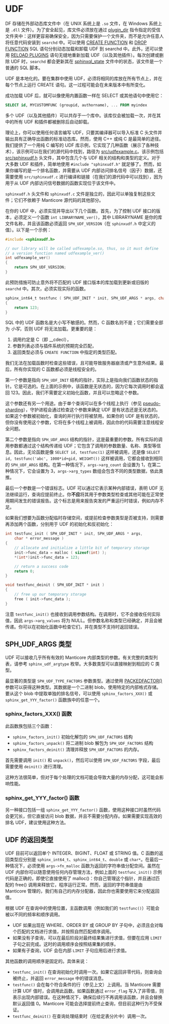 # UDF

DF 存储在外部动态库文件中（在 UNIX 系统上是 `.so` 文件，在 Windows 系统上是 `.dll` 文件）。为了安全起见，库文件必须放在通过 [plugin_dir](../../Server_settings/Common.md#plugin_dir) 指令指定的受信文件夹中：这样更容易确保安全，因为只需要保护一个文件夹，而不是允许任意人将任意代码安装到 `searchd` 中。可以使用 [CREATE FUNCTION](../../Extensions/UDFs_and_Plugins/UDF/Creating_a_function.md) 和 [DROP FUNCTION](../../Extensions/UDFs_and_Plugins/UDF/Deleting_a_function.md) SQL 语句分别动态加载和卸载 UDF 到 searchd 中。此外，还可以使用 [RELOAD PLUGINS](../../Extensions/UDFs_and_Plugins/Plugins/Reloading_plugins.md) 语句无缝地重新加载 UDF（以及其他插件）。每次创建或删除 UDF 时，`searchd` 都会更新其在 [sphinxql_state](../../Server_settings/Searchd.md#sphinxql_state) 文件中的状态，该文件是一个普通的 SQL 脚本。

UDF 是本地化的。要在集群中使用 UDF，必须将相同的库放在所有节点上，并在每个节点上运行 CREATE 语句。这一过程可能会在未来版本中有所变化。

成功加载 UDF 后，就可以像使用内置函数一样在 SELECT 或其他语句中使用它：

```sql
SELECT id, MYCUSTOMFUNC (groupid, authorname), ... FROM myindex
```

多个 UDF（以及其他插件）可以共存于一个库中。该库仅会被加载一次，并在其中的所有 UDF 和插件都被删除后自动卸载。

理论上，你可以使用任何语言编写 UDF，只要其编译器可以导入标准 C 头文件并输出具有正确导出函数的标准动态库。然而，使用 C++ 或纯 C 是最简单的途径。我们提供了一个用纯 C 编写的 UDF 库示例，它实现了几种函数（展示了各种技术），该示例可以在我们的源代码中找到，路径为 [src/udfexample.c](https://github.com/manticoresoftware/manticore/blob/master/src/udfexample.c)。该示例包括 [src/sphinxudf.h](https://github.com/manticoresoftware/manticore/blob/master/src/sphinxudf.h) 头文件，其中包含几个与 UDF 相关的结构和类型的定义。对于大多数 UDF 和插件，简单地使用 `#include "sphinxudf.h"` 就足够了。然而，如果你编写的是一个排名函数，并需要从 UDF 内部访问排名信号（因子）数据，还需要使用 `src/sphinxudf.c` 进行编译和链接（在我们的源代码中可以找到），因为用于从 UDF 内部访问信号数据的函数实现位于该文件中。

`sphinxudf.h` 头文件和 `sphinxudf.c` 文件是独立的，因此可以单独复制这些文件；它们不依赖于 Manticore 源代码的其他部分。

在你的 UDF 中，必须实现并导出以下几个函数。首先，为了控制 UDF 接口的版本，必须定义一个函数 `int LIBRARYNAME_ver()`，其中 LIBRARYNAME 是你的库文件名称，并且该函数必须返回 `SPH_UDF_VERSION`（在 `sphinxudf.h` 中定义的值）。以下是一个示例：

```c
#include <sphinxudf.h>

// our library will be called udfexample.so, thus, so it must define
// a version function named udfexample_ver()
int udfexample_ver()
{
    return SPH_UDF_VERSION;
}
```

此预防措施可防止意外将不匹配的 UDF 接口版本的库加载到更新或旧版的 `searchd` 中。其次，必须实现实际的函数。

```c
sphinx_int64_t testfunc ( SPH_UDF_INIT * init, SPH_UDF_ARGS * args, char * error_flag )
{
    return 123;
}
```

SQL 中的 UDF 函数名是大小写不敏感的。然而，C 函数名则不是；它们需要全部为 *小写*，否则 UDF 将无法加载。更重要的是：

1. 调用约定是 C（即 __cdecl），
2. 参数列表必须与插件系统的预期完全匹配，
3. 返回类型必须与 `CREATE FUNCTION` 中指定的类型匹配。

我们无法在加载函数时检查这些错误，且可能导致服务器崩溃或产生意外结果。最后，所有你实现的 C 函数都必须是线程安全的。

第一个参数是指向 `SPH_UDF_INIT` 结构的指针，实际上是指向我们函数状态的指针。它是可选的。在上面的示例中，该函数是无状态的，因为它每次调用时都会返回 123。因此，我们不需要定义初始化函数，并且可以忽略这个参数。

这个参数还有另一个用途。由于单个查询可以在多个线程上执行（参见 [pseudo-sharding](../../Server_settings/Searchd.md#pseudo_sharding)），守护进程会通过检查这个参数来确定 UDF 是有状态还是无状态的。如果这个参数被初始化，查询的并行执行将被禁用。如果你的 UDF 是有状态的，但你没有使用这个参数，它将在多个线程上被调用，因此你的代码需要注意线程安全问题。

第二个参数是指向 `SPH_UDF_ARGS` 结构的指针，这是最重要的参数。所有实际的调用参数都通过这个结构传递给 UDF；它包含了调用的参数数量、名称、类型等信息。因此，无论函数是像 `SELECT id, testfunc(1)` 这样被调用，还是像 `SELECT id, testfunc('abc', 1000*id+gid, WEIGHT())` 这样被调用，它都会接收到相同的 `SPH_UDF_ARGS` 结构。在第一种情况下，`args->arg_count` 会设置为 1，在第二种情况下，它会设置为 3，`args->arg_types` 数组会包含不同的类型数据，依此类推。

最后一个参数是一个错误标志。UDF 可以通过它表示某种内部错误，表明 UDF 无法继续运行，查询应提前终止。你**不应**将其用于参数类型检查或其他可能在正常使用期间发生的错误报告。这个标志是用来报告突发的严重运行时错误，例如内存不足。

如果我们想要为函数分配临时存储空间，或提前检查参数类型是否被支持，则需要再添加两个函数，分别用于 UDF 的初始化和反初始化：

```c
int testfunc_init ( SPH_UDF_INIT * init, SPH_UDF_ARGS * args,
    char * error_message )
{
    // allocate and initialize a little bit of temporary storage
    init->func_data = malloc ( sizeof(int) );
    *(int*)init->func_data = 123;

    // return a success code
    return 0;
}

void testfunc_deinit ( SPH_UDF_INIT * init )
{
    // free up our temporary storage
    free ( init->func_data );
}
```

注意 `testfunc_init()` 也接收到调用参数结构。在调用时，它不会接收任何实际值，因此 `args->arg_values` 将为 NULL。但参数名称和类型已经确定，并且会被传递。你可以在初始化函数中检查它们，并在类型不支持时返回错误。


## SPH_UDF_ARGS 类型

UDF 可以接收几乎所有有效的 Manticore 内部类型的参数。有关完整的类型列表，请参考 `sphinx_udf_argtype` 枚举。大多数类型可以直接映射到相应的 C 类型。

最显著的类型是 `SPH_UDF_TYPE_FACTORS` 参数类型。通过使用 [PACKEDFACTOR()](../../searching-and-ranking-functions#PACKEDFACTORS()) 参数可以获得这种类型。其数据是一个二进制 blob，使用特定的内部格式存储。要从这个 blob 中提取单独的排名信号，可以使用 `sphinx_factors_XXX()` 或 `sphinx_get_YYY_factor()` 函数族中的任意一个。

### sphinx_factors_XXX() 函数

此函数族包括三个函数：

- `sphinx_factors_init()` 初始化解包的 `SPH_UDF_FACTORS` 结构
- `sphinx_factors_unpack()` 将二进制 blob 解包为 `SPH_UDF_FACTORS` 结构
- `sphinx_factors_deinit()` 清理并释放 `SPH_UDF_FACTORS` 的内存。

首先需要调用 `init()` 和 `unpack()`，然后可以使用 `SPH_UDF_FACTORS` 字段，最后需要使用 `deinit()` 进行清理。

这种方法很简单，但对于每个处理的文档可能会导致大量的内存分配，这可能会影响性能。

### sphinx_get_YYY_factor() 函数

另一种接口包括一组 `sphinx_get_YYY_factor()` 函数，使用这种接口时虽然代码会更冗长，但它直接访问 blob 数据，并且不需要分配内存。如果需要实现高效的排名 UDF，建议使用这种方法。

## UDF 的返回类型

UDF 目前可以返回单个 INTEGER、BIGINT、FLOAT 或 STRING 值。C 函数的返回类型应分别是 `sphinx_int64_t`、`sphinx_int64_t`、`double` 或 `char*`。在最后一种情况下，必须使用 `args->fn_malloc` 函数为返回的字符串值分配空间。虽然在 UDF 内部你可以随意使用任何内存管理方法，例如上面的 `testfunc_init()` 示例代码是正确的，即使它直接使用了 malloc()：你自己管理这个指针，并且通过匹配的 free() 调用来释放它，程序运行正常。然而，返回的字符串值是由 Manticore 管理的，我们有自己的内存分配器，因此你也需要使用它来分配返回值。

根据 UDF 在查询中的使用位置，主函数调用（例如我们的 `testfunc()`）可能会被以不同的频率和顺序调用。

* UDF 如果出现在 WHERE、ORDER BY 或 GROUP BY 子句中，必须且会对每个匹配的文档进行求值，并按照自然匹配顺序调用。
* 如果没有子查询，可以在最后阶段对最终结果集进行求值，但要在应用 `LIMIT` 子句之前完成。这时的调用顺序会按照结果集的顺序。
* 如果有子查询，UDF 会在内部 `LIMIT` 子句应用后进行求值。

其他函数的调用顺序是固定的。具体来说：

- `testfunc_init()` 在查询初始化时调用一次。如果它返回非零代码，则查询会被终止，并返回 `error_message` 中的错误消息。
- `testfunc()` 会在每个符合条件的行（参见上文）上调用。当 Manticore 需要计算 UDF 值时，会调用此函数。如果函数通过 `error_flag` 写入了非零值，则表示出现内部错误。在这种情况下，确保后续行不再调用该函数，并且会替换默认返回值 0。Manticore 可能会选择提前终止查询，但目前这种行为不受保证。
- `testfunc_deinit()` 在查询处理结束时（在给定表分片中）调用一次。

<!-- proofread -->
